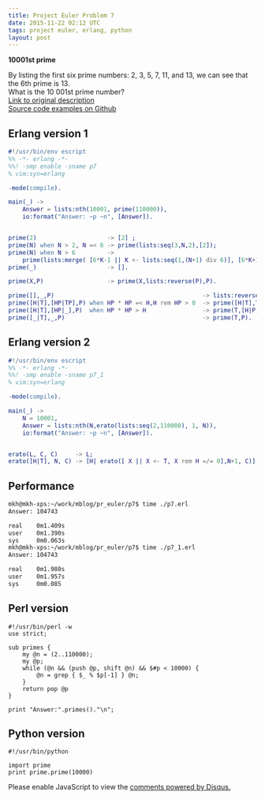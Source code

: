 ```yaml
---
title: Project Euler Problem 7
date: 2015-11-22 02:12 UTC
tags: project euler, erlang, python
layout: post
---
```


<b>10001st prime</b>

By listing the first six prime numbers: 2, 3, 5, 7, 11, and 13, we can see that the 6th prime is 13.<br/>
What is the 10 001st prime number?<br/>
[Link to original description](https://projecteuler.net/problem=7)<br/>
[Source code examples on Github](https://github.com/mijkenator/pr_euler/tree/master/p7)


## Erlang version 1
```erlang
#!/usr/bin/env escript
%% -*- erlang -*-
%%! -smp enable -sname p7
% vim:syn=erlang

-mode(compile).

main(_) ->
    Answer = lists:nth(10001, prime(110000)),
    io:format("Answer: ~p ~n", [Answer]).


prime(2)                    -> [2] ;
prime(N) when N > 2, N =< 6 -> prime(lists:seq(3,N,2),[2]);
prime(N) when N > 6         ->
    prime(lists:merge( [6*K-1 || K <- lists:seq(1,(N+1) div 6)], [6*K+1 || K <- lists:seq(1,(N-1) div 6)] ), [2,3]);
prime(_)                    -> [].

prime(X,P)                  -> prime(X,lists:reverse(P),P).

prime([],_,P)                                          -> lists:reverse(P) ;
prime([H|T],[HP|TP],P) when HP * HP =< H,H rem HP > 0  -> prime([H|T],TP,P);
prime([H|T],[HP|_],P)  when HP * HP > H                -> prime(T,[H|P]);
prime([_|T],_,P)                                       -> prime(T,P).

```

## Erlang version 2
```erlang
#!/usr/bin/env escript
%% -*- erlang -*-
%%! -smp enable -sname p7_1
% vim:syn=erlang

-mode(compile).

main(_) ->
    N = 10001,
    Answer = lists:nth(N,erato(lists:seq(2,110000), 1, N)),
    io:format("Answer: ~p ~n", [Answer]).


erato(L, C, C)     -> L;
erato([H|T], N, C) -> [H| erato([ X || X <- T, X rem H =/= 0],N+1, C)].

```

## Performance
```bash
mkh@mkh-xps:~/work/mblog/pr_euler/p7$ time ./p7.erl
Answer: 104743

real    0m1.409s
user    0m1.390s
sys     0m0.063s
mkh@mkh-xps:~/work/mblog/pr_euler/p7$ time ./p7_1.erl
Answer: 104743

real    0m1.980s
user    0m1.957s
sys     0m0.085
```

## Perl version
```
#!/usr/bin/perl -w
use strict;

sub primes {
    my @n = (2..110000);
    my @p;
    while (@n && (push @p, shift @n) && $#p < 10000) {
        @n = grep { $_ % $p[-1] } @n;
    }
    return pop @p
}

print "Answer:".primes()."\n";

```

## Python version
```
#!/usr/bin/python

import prime
print prime.prime(10000)

```

<div id="disqus_thread"></div>
<script>
/**
* RECOMMENDED CONFIGURATION VARIABLES: EDIT AND UNCOMMENT THE SECTION BELOW TO INSERT DYNAMIC VALUES FROM YOUR PLATFORM OR CMS.
* LEARN WHY DEFINING THESE VARIABLES IS IMPORTANT: https://disqus.com/admin/universalcode/#configuration-variables
*/
/*
var disqus_config = function () {
    this.page.url = '/2015/11/22/project-euler-problem-7/'; // Replace PAGE_URL with your page's canonical URL variable
    this.page.identifier = 'pep7'; // Replace PAGE_IDENTIFIER with your page's unique identifier variable
};
*/
(function() { // DON'T EDIT BELOW THIS LINE
var d = document, s = d.createElement('script');

s.src = '//mijkenator.disqus.com/embed.js';

s.setAttribute('data-timestamp', +new Date());
(d.head || d.body).appendChild(s);
})();
</script>
<noscript>Please enable JavaScript to view the <a href="https://disqus.com/?ref_noscript" rel="nofollow">comments powered by Disqus.</a></noscript>
